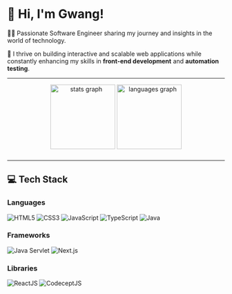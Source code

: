 # 👋 Hi, I'm Gwang!
👨‍💻 Passionate Software Engineer sharing my journey and insights in the world of technology.

🚀 I thrive on building interactive and scalable web applications while constantly enhancing my skills in **front-end development** and **automation testing**.

---

<div align="center">
  <img src="https://github-readme-stats.vercel.app/api?username=gwang08&hide_title=false&hide_rank=false&show_icons=true&include_all_commits=true&count_private=true&disable_animations=false&theme=dracula&locale=en&hide_border=false&order=1" height="150" alt="stats graph"  />
  <img src="https://github-readme-stats.vercel.app/api/top-langs?username=gwang08&locale=en&hide_title=false&layout=compact&card_width=320&langs_count=5&theme=dracula&hide_border=false&order=2" height="150" alt="languages graph"  />
</div>

###

---

## 💻 Tech Stack
### Languages 
![HTML5](https://img.shields.io/badge/html5-%23E34F26.svg?style=for-the-badge&logo=html5&logoColor=white)
![CSS3](https://img.shields.io/badge/css3-%231572B6.svg?style=for-the-badge&logo=css3&logoColor=white)
![JavaScript](https://img.shields.io/badge/javascript-%23323330.svg?style=for-the-badge&logo=javascript&logoColor=%23F7DF1E)
![TypeScript](https://img.shields.io/badge/typescript-%23007ACC.svg?style=for-the-badge&logo=typescript&logoColor=white)
![Java](https://img.shields.io/badge/java-%23007396.svg?style=for-the-badge&logo=java&logoColor=white)

### Frameworks 
![Java Servlet](https://img.shields.io/badge/Java%20Servlet-%23FF7800.svg?style=for-the-badge&logo=java&logoColor=white)
![Next.js](https://img.shields.io/badge/next.js-%23000000.svg?style=for-the-badge&logo=next.js&logoColor=white)


### Libraries
![ReactJS](https://img.shields.io/badge/react-%2320232a.svg?style=for-the-badge&logo=react&logoColor=%2361DAFB)
![CodeceptJS](https://img.shields.io/badge/CodeceptJS-%232E3A48.svg?style=for-the-badge&logo=CodeceptJS&logoColor=white)


